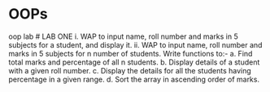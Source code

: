 # OOPs
oop lab 
                                                         # LAB ONE
i. WAP to input name, roll number and marks in 5 subjects for a student, and display it.
ii. WAP to input name, roll number and marks in 5 subjects for n number of students. Write
functions to:-
a. Find total marks and percentage of all n students.
b. Display details of a student with a given roll number.
c. Display the details for all the students having percentage in a given range.
d. Sort the array in ascending order of marks.
